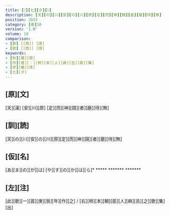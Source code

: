 ```yaml
---
title: [（][七][夕][）]
description: [天][の][川][安][の][川][原][定][而][神][競][者][磨][待][無]
position: 2033
category: [巻]10
version: '1.0'
volume: 10
comparison:
- [歌] [[西]] [謌]
- [歌] [[西]] [謌]
keywords:
- [秋][雑][歌]
- [作][者][：][柿][本][人][麻][呂][歌][集]
- [非][略][体]
- [七][夕]
---
```


## [原][文]

[天][漢] [安][川][原] [定][而][神][競][者][磨][待][無]

## [訓][読]

[天][の][川][安][の][川][原][定][而][神][競][者][磨][待][無]

## [仮][名]

[あ][ま][の][が][は] [や][す][の][か][は][ら]* ***** ******* *******

## [左][注]

[此][歌][一][首][庚][辰][年][作][之] / [右][柿][本][朝][臣][人][麻][呂][之][歌][集][出]
